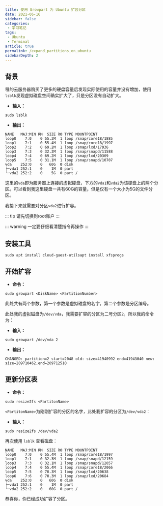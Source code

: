 ```yaml
---
title: 使用 Growpart 为 Ubuntu 扩容分区
date: 2021-06-16
sidebar: false
categories:
 - 学习笔记
tags:
 - Ubuntu
 - Terminal
article: true
permalink: /expand_partitions_on_ubuntu
sidebarDepth: 2
---
```


## 背景
租的云服务器购买了更多的硬盘容量后发现实际使用的容量并没有增加，使用`lsblk`发现虚拟磁盘空间确实扩大了，只是分区没有自动扩大。

 - **输入：**

```shell
sudo lsblk
```
 - **输出：**

```shell
NAME   MAJ:MIN RM  SIZE RO TYPE MOUNTPOINT
loop0    7:0    0 55.3M  1 loop /snap/core18/1885
loop1    7:1    0 55.4M  1 loop /snap/core18/1997
loop2    7:2    0 69.2M  1 loop /snap/lxd/17936
loop3    7:3    0 32.3M  1 loop /snap/snapd/11588
loop4    7:4    0 69.2M  1 loop /snap/lxd/20309
loop5    7:5    0 31.1M  1 loop /snap/snapd/10707
vda    252:0    0   60G  0 disk 
├─vda1 252:1    0    1M  0 part 
└─vda2 252:2    0    5G  0 part /
```
这里的`vda`即为服务器上连接的虚拟硬盘，下方的`vda1`和`vda2`为该硬盘上的两个分区。可以看到我这里硬盘一共有60G的容量，但是仅有一个大小为5G的文件分区。

我接下来就需要对分区`vda2`进行扩容。


::: tip
请先切换到root账户
:::

::: warning
一定要仔细看清楚指令再操作
:::

## 安装工具

```shell
sudo apt install cloud-guest-utilsapt install xfsprogs
```

## 开始扩容

 - **命令：**
```shell
sudo growpart <DiskName> <PartitionNumber>
```
此处共有两个参数，第一个参数是虚拟磁盘的名字，第二个参数是分区编号。

此处我的虚拟磁盘为`/dev/vda`，我需要扩容的分区为二号分区`2`，所以我的命令为：

 - **输入：**
```shell
sudo growpart /dev/vda 2
```

 - **输出：**
```shell
CHANGED: partition=2 start=2048 old: size=41940992 end=41943040 new: size=209710462,end=209712510
```

## 更新分区表

 - **命令：**
```shell
sudo resize2fs <PartitonName>
```
`<PartitonName>`为刚刚扩容的分区的名字，此处我扩容的分区为`/dev/vda2`：

 - **输入：**
```shell
sudo resize2fs /dev/vda2
```

再次使用 `lsblk` 查看磁盘：

```shell
NAME   MAJ:MIN RM  SIZE RO TYPE MOUNTPOINT
loop0    7:0    0 55.4M  1 loop /snap/core18/1997
loop1    7:1    0 32.3M  1 loop /snap/snapd/12159
loop3    7:3    0 32.1M  1 loop /snap/snapd/12057
loop4    7:4    0 55.4M  1 loop /snap/core18/2066
loop5    7:5    0 70.3M  1 loop /snap/lxd/20638
loop6    7:6    0 70.3M  1 loop /snap/lxd/20684
vda    252:0    0   60G  0 disk
├─vda1 252:1    0    1M  0 part
└─vda2 252:2    0   60G  0 part /
```

恭喜你，你已经成功扩容了分区。